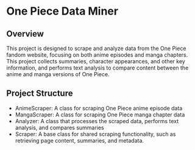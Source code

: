 # **One Piece Data Miner**

## **Overview**
This project is designed to scrape and analyze data from the One Piece fandom website, focusing on both anime episodes and manga chapters. This project collects summaries, character appearances, and other key information, and performs text analysis to compare content between the anime and manga versions of One Piece.

## **Project Structure**
- AnimeScraper: A class for scraping One Piece anime episode data
- MangaScraper: A class for scraping One Piece manga chapter data
- Analyzer: A class that processes the scraped data, performs text analysis, and compares summaries
- Scraper: A base class for shared scraping functionality, such as retrieving page content, summaries, and metadata.
